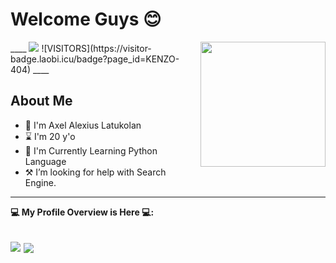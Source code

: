 # Welcome Guys 😊

<img src="https://github.com/KENZO-404/Axel-A.L/raw/Axel.A.L/Profile/iamaxel.gif" width="200" height="200" align="right">
____
<a href="https://t.me/SyndicateTwenty4"> <img src="https://img.shields.io/badge/Telegram-red?style=social&logo=Telegram" /></a>
![VISITORS](https://visitor-badge.laobi.icu/badge?page_id=KENZO-404)
____

## **About Me**

- 🙂 I'm Axel Alexius Latukolan
- ⌛ I'm 20 y'o
- 🐍 I'm Currently Learning Python Language
- ⚒️ I’m looking for help with Search Engine.
----
**💻 My Profile Overview is Here 💻:**

<a href="https://github.com/KENZO-404/Lynx-Userbot "> <img src="https://github-readme-stats.vercel.app/api?username=KENZO-404&show_icons=true&theme=blue-green" /></a>
<a href="https://github.com/KENZO-404"> <img align="center" src="https://github-readme-stats.vercel.app/api/top-langs/?username=KENZO-404&layout=compact&theme=blue-green" /></a>
 ----
